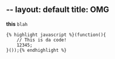 --
layout: default
title: OMG
--
**this** `blah`

    {% highlight javascript %}(function(){
        // This is da code!
        12345;
    }());{% endhighlight %}